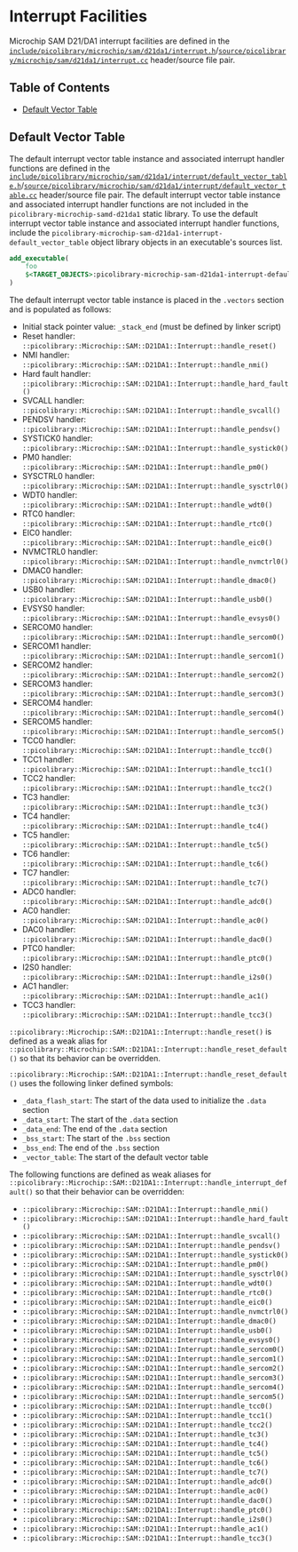 # Interrupt Facilities
Microchip SAM D21/DA1 interrupt facilities are defined in the
[`include/picolibrary/microchip/sam/d21da1/interrupt.h`](https://github.com/apcountryman/picolibrary-microchip-sam-d21da1/blob/main/include/picolibrary/microchip/sam/d21da1/interrupt.h)/[`source/picolibrary/microchip/sam/d21da1/interrupt.cc`](https://github.com/apcountryman/picolibrary-microchip-sam-d21da1/blob/main/source/picolibrary/microchip/sam/d21da1/interrupt.cc)
header/source file pair.

## Table of Contents
- [Default Vector Table](#default-vector-table)

## Default Vector Table
The default interrupt vector table instance and associated interrupt handler functions are
defined in the
[`include/picolibrary/microchip/sam/d21da1/interrupt/default_vector_table.h`](https://github.com/apcountryman/picolibrary-microchip-sam-d21da1/blob/main/include/picolibrary/microchip/sam/d21da1/interrupt/default_vector_table.h)/[`source/picolibrary/microchip/sam/d21da1/interrupt/default_vector_table.cc`](https://github.com/apcountryman/picolibrary-microchip-sam-d21da1/blob/main/source/picolibrary/microchip/sam/d21da1/interrupt/default_vector_table.cc)
header/source file pair.
The default interrupt vector table instance and associated interrupt handler functions are
not included in the `picolibrary-microchip-samd-d21da1` static library.
To use the default interrupt vector table instance and associated interrupt handler
functions, include the `picolibrary-microchip-sam-d21da1-interrupt-default_vector_table`
object library objects in an executable's sources list.
```cmake
add_executable(
    foo
    $<TARGET_OBJECTS>:picolibrary-microchip-sam-d21da1-interrupt-default_vector_table>
)
```

The default interrupt vector table instance is placed in the `.vectors` section and is
populated as follows:
- Initial stack pointer value: `_stack_end` (must be defined by linker script)
- Reset handler: `::picolibrary::Microchip::SAM::D21DA1::Interrupt::handle_reset()`
- NMI handler: `::picolibrary::Microchip::SAM::D21DA1::Interrupt::handle_nmi()`
- Hard fault handler:
  `::picolibrary::Microchip::SAM::D21DA1::Interrupt::handle_hard_fault()`
- SVCALL handler: `::picolibrary::Microchip::SAM::D21DA1::Interrupt::handle_svcall()`
- PENDSV handler: `::picolibrary::Microchip::SAM::D21DA1::Interrupt::handle_pendsv()`
- SYSTICK0 handler: `::picolibrary::Microchip::SAM::D21DA1::Interrupt::handle_systick0()`
- PM0 handler: `::picolibrary::Microchip::SAM::D21DA1::Interrupt::handle_pm0()`
- SYSCTRL0 handler: `::picolibrary::Microchip::SAM::D21DA1::Interrupt::handle_sysctrl0()`
- WDT0 handler: `::picolibrary::Microchip::SAM::D21DA1::Interrupt::handle_wdt0()`
- RTC0 handler: `::picolibrary::Microchip::SAM::D21DA1::Interrupt::handle_rtc0()`
- EIC0 handler: `::picolibrary::Microchip::SAM::D21DA1::Interrupt::handle_eic0()`
- NVMCTRL0 handler: `::picolibrary::Microchip::SAM::D21DA1::Interrupt::handle_nvmctrl0()`
- DMAC0 handler: `::picolibrary::Microchip::SAM::D21DA1::Interrupt::handle_dmac0()`
- USB0 handler: `::picolibrary::Microchip::SAM::D21DA1::Interrupt::handle_usb0()`
- EVSYS0 handler: `::picolibrary::Microchip::SAM::D21DA1::Interrupt::handle_evsys0()`
- SERCOM0 handler: `::picolibrary::Microchip::SAM::D21DA1::Interrupt::handle_sercom0()`
- SERCOM1 handler: `::picolibrary::Microchip::SAM::D21DA1::Interrupt::handle_sercom1()`
- SERCOM2 handler: `::picolibrary::Microchip::SAM::D21DA1::Interrupt::handle_sercom2()`
- SERCOM3 handler: `::picolibrary::Microchip::SAM::D21DA1::Interrupt::handle_sercom3()`
- SERCOM4 handler: `::picolibrary::Microchip::SAM::D21DA1::Interrupt::handle_sercom4()`
- SERCOM5 handler: `::picolibrary::Microchip::SAM::D21DA1::Interrupt::handle_sercom5()`
- TCC0 handler: `::picolibrary::Microchip::SAM::D21DA1::Interrupt::handle_tcc0()`
- TCC1 handler: `::picolibrary::Microchip::SAM::D21DA1::Interrupt::handle_tcc1()`
- TCC2 handler: `::picolibrary::Microchip::SAM::D21DA1::Interrupt::handle_tcc2()`
- TC3 handler: `::picolibrary::Microchip::SAM::D21DA1::Interrupt::handle_tc3()`
- TC4 handler: `::picolibrary::Microchip::SAM::D21DA1::Interrupt::handle_tc4()`
- TC5 handler: `::picolibrary::Microchip::SAM::D21DA1::Interrupt::handle_tc5()`
- TC6 handler: `::picolibrary::Microchip::SAM::D21DA1::Interrupt::handle_tc6()`
- TC7 handler: `::picolibrary::Microchip::SAM::D21DA1::Interrupt::handle_tc7()`
- ADC0 handler: `::picolibrary::Microchip::SAM::D21DA1::Interrupt::handle_adc0()`
- AC0 handler: `::picolibrary::Microchip::SAM::D21DA1::Interrupt::handle_ac0()`
- DAC0 handler: `::picolibrary::Microchip::SAM::D21DA1::Interrupt::handle_dac0()`
- PTC0 handler: `::picolibrary::Microchip::SAM::D21DA1::Interrupt::handle_ptc0()`
- I2S0 handler: `::picolibrary::Microchip::SAM::D21DA1::Interrupt::handle_i2s0()`
- AC1 handler: `::picolibrary::Microchip::SAM::D21DA1::Interrupt::handle_ac1()`
- TCC3 handler: `::picolibrary::Microchip::SAM::D21DA1::Interrupt::handle_tcc3()`

`::picolibrary::Microchip::SAM::D21DA1::Interrupt::handle_reset()` is defined as a weak
alias for `::picolibrary::Microchip::SAM::D21DA1::Interrupt::handle_reset_default()` so
that its behavior can be overridden.

`::picolibrary::Microchip::SAM::D21DA1::Interrupt::handle_reset_default()` uses the
following linker defined symbols:
- `_data_flash_start`: The start of the data used to initialize the `.data` section
- `_data_start`: The start of the `.data` section
- `_data_end`: The end of the `.data` section
- `_bss_start`: The start of the `.bss` section
- `_bss_end`: The end of the `.bss` section
- `_vector_table`: The start of the default vector table

The following functions are defined as weak aliases for
`::picolibrary::Microchip::SAM::D21DA1::Interrupt::handle_interrupt_default()` so that
their behavior can be overridden:
- `::picolibrary::Microchip::SAM::D21DA1::Interrupt::handle_nmi()`
- `::picolibrary::Microchip::SAM::D21DA1::Interrupt::handle_hard_fault()`
- `::picolibrary::Microchip::SAM::D21DA1::Interrupt::handle_svcall()`
- `::picolibrary::Microchip::SAM::D21DA1::Interrupt::handle_pendsv()`
- `::picolibrary::Microchip::SAM::D21DA1::Interrupt::handle_systick0()`
- `::picolibrary::Microchip::SAM::D21DA1::Interrupt::handle_pm0()`
- `::picolibrary::Microchip::SAM::D21DA1::Interrupt::handle_sysctrl0()`
- `::picolibrary::Microchip::SAM::D21DA1::Interrupt::handle_wdt0()`
- `::picolibrary::Microchip::SAM::D21DA1::Interrupt::handle_rtc0()`
- `::picolibrary::Microchip::SAM::D21DA1::Interrupt::handle_eic0()`
- `::picolibrary::Microchip::SAM::D21DA1::Interrupt::handle_nvmctrl0()`
- `::picolibrary::Microchip::SAM::D21DA1::Interrupt::handle_dmac0()`
- `::picolibrary::Microchip::SAM::D21DA1::Interrupt::handle_usb0()`
- `::picolibrary::Microchip::SAM::D21DA1::Interrupt::handle_evsys0()`
- `::picolibrary::Microchip::SAM::D21DA1::Interrupt::handle_sercom0()`
- `::picolibrary::Microchip::SAM::D21DA1::Interrupt::handle_sercom1()`
- `::picolibrary::Microchip::SAM::D21DA1::Interrupt::handle_sercom2()`
- `::picolibrary::Microchip::SAM::D21DA1::Interrupt::handle_sercom3()`
- `::picolibrary::Microchip::SAM::D21DA1::Interrupt::handle_sercom4()`
- `::picolibrary::Microchip::SAM::D21DA1::Interrupt::handle_sercom5()`
- `::picolibrary::Microchip::SAM::D21DA1::Interrupt::handle_tcc0()`
- `::picolibrary::Microchip::SAM::D21DA1::Interrupt::handle_tcc1()`
- `::picolibrary::Microchip::SAM::D21DA1::Interrupt::handle_tcc2()`
- `::picolibrary::Microchip::SAM::D21DA1::Interrupt::handle_tc3()`
- `::picolibrary::Microchip::SAM::D21DA1::Interrupt::handle_tc4()`
- `::picolibrary::Microchip::SAM::D21DA1::Interrupt::handle_tc5()`
- `::picolibrary::Microchip::SAM::D21DA1::Interrupt::handle_tc6()`
- `::picolibrary::Microchip::SAM::D21DA1::Interrupt::handle_tc7()`
- `::picolibrary::Microchip::SAM::D21DA1::Interrupt::handle_adc0()`
- `::picolibrary::Microchip::SAM::D21DA1::Interrupt::handle_ac0()`
- `::picolibrary::Microchip::SAM::D21DA1::Interrupt::handle_dac0()`
- `::picolibrary::Microchip::SAM::D21DA1::Interrupt::handle_ptc0()`
- `::picolibrary::Microchip::SAM::D21DA1::Interrupt::handle_i2s0()`
- `::picolibrary::Microchip::SAM::D21DA1::Interrupt::handle_ac1()`
- `::picolibrary::Microchip::SAM::D21DA1::Interrupt::handle_tcc3()`
